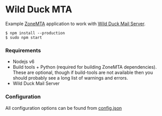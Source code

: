# Wild Duck MTA

Example [ZoneMTA](https://github.com/zone-eu/zone-mta) application to work with [Wild Duck Mail Server](https://github.com/nodemailer/wildduck).

```
$ npm install --production
$ sudo npm start
```

### Requirements

  * Nodejs v6
  * Build tools + Python (required for building ZoneMTA dependencies). These are optional, though if build-tools are not available then you should probably see a long list of warnings and errors.
  * Wild Duck Mail Server

### Configuration

All configuration options can be found from [config.json](./config.json)

